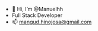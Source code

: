 - 👋 Hi, I’m @Manuelhh 
-   Full Stack Developer
- 📫 mangud.hinojosa@gmail.com 


<!---
Manuelhh/Manuelhh is a ✨ special ✨ repository because its `README.md` (this file) appears on your GitHub profile.
You can click the Preview link to take a look at your changes.
--->
